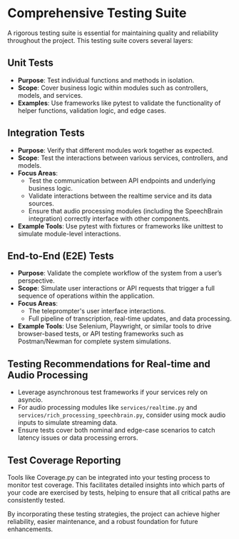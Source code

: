 # Comprehensive Testing Suite

A rigorous testing suite is essential for maintaining quality and reliability throughout the project. This testing suite covers several layers:

## Unit Tests
- **Purpose**: Test individual functions and methods in isolation.
- **Scope**: Cover business logic within modules such as controllers, models, and services.
- **Examples**: Use frameworks like pytest to validate the functionality of helper functions, validation logic, and edge cases.

## Integration Tests
- **Purpose**: Verify that different modules work together as expected.
- **Scope**: Test the interactions between various services, controllers, and models.
- **Focus Areas**:
  - Test the communication between API endpoints and underlying business logic.
  - Validate interactions between the realtime service and its data sources.
  - Ensure that audio processing modules (including the SpeechBrain integration) correctly interface with other components.
- **Example Tools**: Use pytest with fixtures or frameworks like unittest to simulate module-level interactions.

## End-to-End (E2E) Tests
- **Purpose**: Validate the complete workflow of the system from a user’s perspective.
- **Scope**: Simulate user interactions or API requests that trigger a full sequence of operations within the application.
- **Focus Areas**: 
  - The teleprompter's user interface interactions.
  - Full pipeline of transcription, real-time updates, and data processing.
- **Example Tools**: Use Selenium, Playwright, or similar tools to drive browser-based tests, or API testing frameworks such as Postman/Newman for complete system simulations.

## Testing Recommendations for Real-time and Audio Processing
- Leverage asynchronous test frameworks if your services rely on asyncio.
- For audio processing modules like `services/realtime.py` and `services/rich_processing_speechbrain.py`, consider using mock audio inputs to simulate streaming data.
- Ensure tests cover both nominal and edge-case scenarios to catch latency issues or data processing errors.

## Test Coverage Reporting
Tools like Coverage.py can be integrated into your testing process to monitor test coverage. This facilitates detailed insights into which parts of your code are exercised by tests, helping to ensure that all critical paths are consistently tested.

By incorporating these testing strategies, the project can achieve higher reliability, easier maintenance, and a robust foundation for future enhancements.
